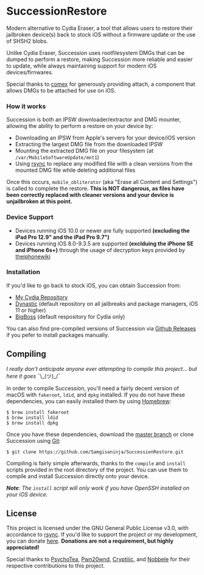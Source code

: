 # SuccessionRestore
Modern alternative to Cydia Eraser, a tool that allows users to restore their jailbroken device(s) back to stock iOS without a firmware update or the use of SHSH2 blobs.

Unlike Cydia Eraser, Succession uses rootfilesystem DMGs that can be dumped to perform a restore, making Succession more reliable and easier to update, while always maintaining support for modern iOS devices/firnwares.

Special thanks to [comex](https://github.com/comex) for generously providing attach, a component that allows DMGs to be attached for use on iOS.

### How it works
Succession is both an IPSW downloader/extractor and DMG mounter, allowing the ability to perform a restore on your device by:
- Downloading an IPSW from Apple's servers for your device/iOS version
- Extracting the largest DMG file from the downloaded IPSW
- Mounting the extracted DMG file on your filesystem (at `/var/MobileSoftwareUpdate/mnt1`)
- Using [rsync](https://rsync.samba.org/) to replace any modified file with a clean versions from the mounted DMG file while deleting additional files

Once this occurs, `mobile_obliterator` (aka "Erase all Content and Settings") is called to complete the restore. **This is NOT dangerous, as files have been correctly replaced with cleaner versions and your device is unjailbroken at this point.**

### Device Support
- Devices running iOS 10.0 or newer are fully supported **(excluding the iPad Pro 12.9" and the iPad Pro 9.7")**
- Devices running iOS 8.0-9.3.5 are supported **(exclduing the iPhone SE and iPhone 6s+)** through the usage of decryption keys provided by [theiphonewiki](https://www.theiphonewiki.com/)

### Installation
If you'd like to go back to stock iOS, you can obtain Succession from:
- [My Cydia Repository](https://samgisaninja.github.io/)
- [Dynastic](https://repo.dynastic.co) (default repository on all  jailbreaks and package managers, iOS 11 or higher)
- [BigBoss](https://apt.thebigboss.org/repofiles) (default respository for Cydia only)

You can also find pre-compiled versions of Succession via [Github Releases](https://github.com/Samgisaninja/SuccessionRestore/releases) if you pefer to install packages manually.

## Compiling
*I really don't anticipate anyone ever attempting to compile this project... but here it goes* ¯\\\_(ツ)_/¯

In order to compile Succession, you'll need a fairly decent version of macOS with `fakeroot`, `ldid`, and `dpkg` installed. If you do not have these dependencies, you can easily installed them by using [Homebrew](https://brew.sh):
```
$ brew install fakeroot
$ brew install ldid
$ brew install dpkg
```
Once you have these dependencies, download the [master branch](http://github.com/Samgisaninja/SuccessionRestore/archive/master.zip) or clone Succession using [Git](https://git-scm.com/downloads):
```
$ git clone https://github.com/Samgisaninja/SuccessionRestore.git
```
Compiling is fairly simple afterwards, thanks to the `compile` and `install` scripts provided in the root directory of the project. You can use them to compile and install Succession directly onto your device.

***Note**: The `install` script will only work if you have OpenSSH installed on your iOS device.*

## License
This project is licensed under the GNU General Public License v3.0, with accordance to [rsync](https://rsync.samba.org/). If you'd like to support the project or my development, you can donate [here](https://paypal.me/SamGardner4). **Donations are not a requirement, but highly appreciated!**

Special thanks to [PsychoTea](https://twitter.com/iBSparkes), [Pwn20wnd](https://twitter.com/Pwn20wnd), [Cryptiiic](https://github.com/Cryptiiiic), and [Nobbele](https://github.com/nobbele) for their respective contributions to this project.
